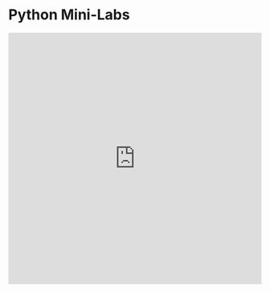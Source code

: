 # Python Mini-Labs

<iframe frameborder="0" width="100%" height="500px" src="https://replit.com/@JacksonGolding/Jackson-Golding-1?lite=true"></iframe>
